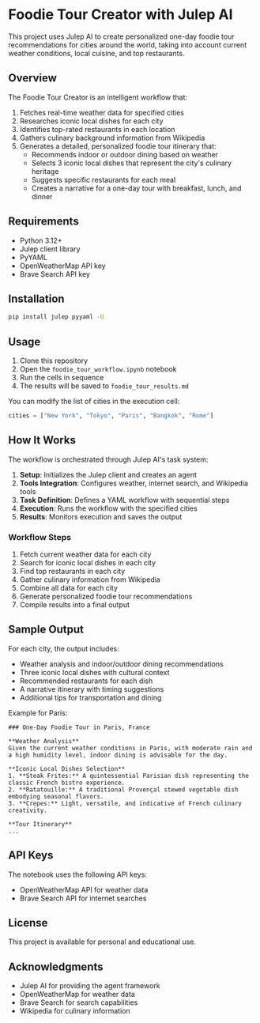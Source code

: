 # Foodie Tour Creator with Julep AI

This project uses Julep AI to create personalized one-day foodie tour recommendations for cities around the world, taking into account current weather conditions, local cuisine, and top restaurants.

## Overview

The Foodie Tour Creator is an intelligent workflow that:

1. Fetches real-time weather data for specified cities
2. Researches iconic local dishes for each city
3. Identifies top-rated restaurants in each location
4. Gathers culinary background information from Wikipedia
5. Generates a detailed, personalized foodie tour itinerary that:
   - Recommends indoor or outdoor dining based on weather
   - Selects 3 iconic local dishes that represent the city's culinary heritage
   - Suggests specific restaurants for each meal
   - Creates a narrative for a one-day tour with breakfast, lunch, and dinner

## Requirements

- Python 3.12+
- Julep client library
- PyYAML
- OpenWeatherMap API key
- Brave Search API key

## Installation

```bash
pip install julep pyyaml -U
```

## Usage

1. Clone this repository
2. Open the `foodie_tour_workflow.ipynb` notebook
3. Run the cells in sequence
4. The results will be saved to `foodie_tour_results.md`

You can modify the list of cities in the execution cell:

```python
cities = ["New York", "Tokyo", "Paris", "Bangkok", "Rome"]
```

## How It Works

The workflow is orchestrated through Julep AI's task system:

1. **Setup**: Initializes the Julep client and creates an agent
2. **Tools Integration**: Configures weather, internet search, and Wikipedia tools
3. **Task Definition**: Defines a YAML workflow with sequential steps
4. **Execution**: Runs the workflow with the specified cities
5. **Results**: Monitors execution and saves the output

### Workflow Steps

1. Fetch current weather data for each city
2. Search for iconic local dishes in each city
3. Find top restaurants in each city
4. Gather culinary information from Wikipedia
5. Combine all data for each city
6. Generate personalized foodie tour recommendations
7. Compile results into a final output

## Sample Output

For each city, the output includes:

- Weather analysis and indoor/outdoor dining recommendations
- Three iconic local dishes with cultural context
- Recommended restaurants for each dish
- A narrative itinerary with timing suggestions
- Additional tips for transportation and dining

Example for Paris:
```
### One-Day Foodie Tour in Paris, France

**Weather Analysis**
Given the current weather conditions in Paris, with moderate rain and a high humidity level, indoor dining is advisable for the day.

**Iconic Local Dishes Selection**
1. **Steak Frites:** A quintessential Parisian dish representing the classic French bistro experience.
2. **Ratatouille:** A traditional Provençal stewed vegetable dish embodying seasonal flavors.
3. **Crepes:** Light, versatile, and indicative of French culinary creativity.

**Tour Itinerary**
...
```

## API Keys

The notebook uses the following API keys:
- OpenWeatherMap API for weather data
- Brave Search API for internet searches

## License

This project is available for personal and educational use.

## Acknowledgments

- Julep AI for providing the agent framework
- OpenWeatherMap for weather data
- Brave Search for search capabilities
- Wikipedia for culinary information
